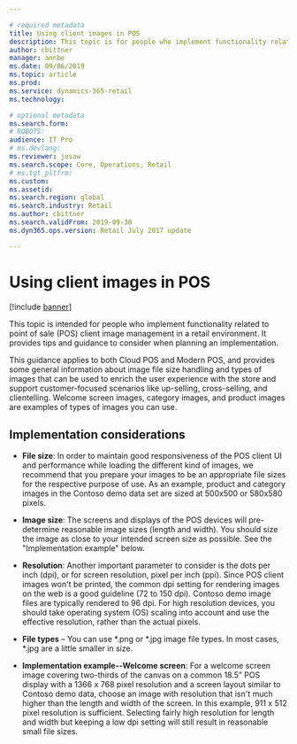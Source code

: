 ```yaml
---

# required metadata
title: Using client images in POS
description: This topic is for people who implement functionality related to POS client image management in a retail environment. It provides implementation tips and guidance that to consider when planning an implementation.
author: cbittner
manager: annbe
ms.date: 09/06/2019
ms.topic: article
ms.prod: 
ms.service: dynamics-365-retail
ms.technology: 

# optional metadata
ms.search.form: 
# ROBOTS: 
audience: IT Pro
# ms.devlang: 
ms.reviewer: josaw
ms.search.scope: Core, Operations, Retail
# ms.tgt_pltfrm: 
ms.custom: 
ms.assetid: 
ms.search.region: global
ms.search.industry: Retail
ms.author: cbittner
ms.search.validFrom: 2019-09-30
ms.dyn365.ops.version: Retail July 2017 update

---
```




# Using client images in POS

[!include [banner](includes/banner.md)]

This topic is intended for people who implement functionality related to point of sale (POS) client image management in a retail environment. It provides tips and guidance to consider when planning an implementation.

This guidance applies to both Cloud POS and Modern POS, and provides some general information about image file size handling and types of images that can be used to enrich the user experience with the store and support customer-focused scenarios like up-selling, cross-selling, and clientelling. Welcome screen images, category images, and product images are examples of types of images you can use.

## Implementation considerations

- **File size**: In order to maintain good responsiveness of the POS client UI and performance while loading the different kind of images, we recommend that you prepare your images to be an appropriate file sizes for the respective purpose of use. As an example, product and category images in the Contoso demo data set are sized at 500x500 or 580x580 pixels.

- **Image size**: The screens and displays of the POS devices will pre-determine reasonable image sizes (length and width). You should size the image as close to your intended screen size as possible. See the "Implementation example" below.

- **Resolution**: Another important parameter to consider is the dots per inch (dpi), or for screen resolution, pixel per inch (ppi). Since POS client images won't be printed, the common dpi setting for rendering images on the web is a good guideline (72 to 150 dpi). Contoso demo image files are typically rendered to 96 dpi. For high resolution devices, you should take operating system (OS) scaling into account and use the effective resolution, rather than the actual pixels. 

- **File types** – You can use \*.png or \*.jpg image file types. In most cases, \*.jpg are a little smaller in size.

- **Implementation example--Welcome screen**: For a welcome screen image covering two-thirds of the canvas on a common 18.5” POS display with a 1366 x 768 pixel resolution and a screen layout similar to Contoso demo data, choose an image with resolution that isn't much higher than the length and width of the screen. In this example, 911 x 512 pixel resolution is sufficient. Selecting fairly high resolution for length and width but keeping a low dpi setting will still result in reasonable small file sizes.





